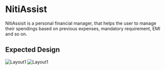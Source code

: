 # NitiAssist
NitiAssisit is a personal financial manager, that helps the user to manage their spendings based on previous expenses, mandatory requirement, EMI and so on.

## Expected Design
![Layout1](https://github.com/ArvinthC3000/nitiassist-fintech/blob/master/src/img/Image%201.png)
![Layout1](https://github.com/ArvinthC3000/nitiassist-fintech/blob/master/src/img/Image%201.png)